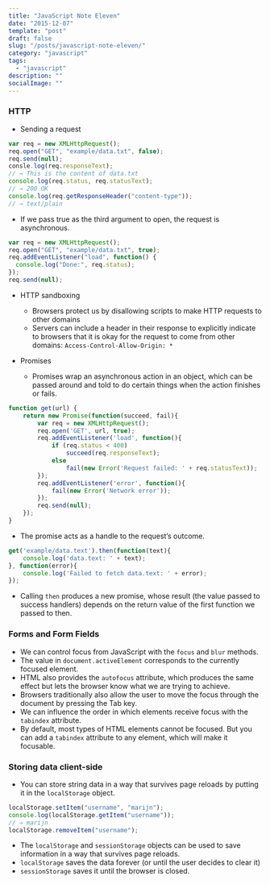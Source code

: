 ```yaml
---
title: "JavaScript Note Eleven"
date: "2015-12-07"
template: "post"
draft: false
slug: "/posts/javascript-note-eleven/"
category: "javascript"
tags:
  - "javascript"
description: ""
socialImage: ""
---
```


### HTTP

+ Sending a request

```javascript
var req = new XMLHttpRequest();
req.open("GET", "example/data.txt", false);
req.send(null);
consle.log(req.responseText);
// → This is the content of data.txt
console.log(req.status, req.statusText);
// → 200 OK
console.log(req.getResponseHeader("content-type"));
// → text/plain
```

+ If we pass true as the third argument to open, the request is asynchronous.
```javascript
var req = new XMLHttpRequest();
req.open("GET", "example/data.txt", true);
req.addEventListener("load", function() {
  console.log("Done:", req.status);
});
req.send(null);
```

+ HTTP sandboxing
    - Browsers protect us by disallowing scripts to make HTTP requests to other domains
    - Servers can include a header in their response to explicitly indicate to browsers that it is okay for the request to come from other domains: `Access-Control-Allow-Origin: *`

+ Promises
    - Promises wrap an asynchronous action in an object, which can be passed around and told to do certain things when the action finishes or fails.

```javascript
function get(url) {
    return new Promise(function(succeed, fail){
        var req = new XMLHttpRequest();
        req.open('GET', url, true);
        req.addEventListener('load', function(){
            if (req.status < 400)
                succeed(req.responseText);
            else
                fail(new Error('Request failed: ' + req.statusText));
        });
        req.addEventListener('error', function(){
            fail(new Error('Network error'));
        });
        req.send(null);
    });
}
```

+ The promise acts as a handle to the request’s outcome.

```javascript
get('example/data.text').then(function(text){
    console.log('data.text: ' + text);
}, function(error){
    console.log('Failed to fetch data.text: ' + error);
});
```

+ Calling `then` produces a new promise, whose result (the value passed to success handlers) depends on the return value of the first function we passed to then.

### Forms and Form Fields

+ We can control focus from JavaScript with the `focus` and `blur` methods.
+ The value in `document.activeElement` corresponds to the currently focused element.
+ HTML also provides the `autofocus` attribute, which produces the same effect but lets the browser know what we are trying to achieve.
+ Browsers traditionally also allow the user to move the focus through the document by pressing the Tab key.
+ We can influence the order in which elements receive focus with the `tabindex` attribute.
+ By default, most types of HTML elements cannot be focused. But you can add a `tabindex` attribute to any element, which will make it focusable.

### Storing data client-side

+ You can store string data in a way that survives page reloads by putting it in the `localStorage` object.
```javascript
localStorage.setItem("username", "marijn");
console.log(localStorage.getItem("username"));
// → marijn
localStorage.removeItem("username");
```

+ The `localStorage` and `sessionStorage` objects can be used to save information in a way that survives page reloads.
+ `localStorage` saves the data forever (or until the user decides to clear it)
+ `sessionStorage` saves it until the browser is closed.
